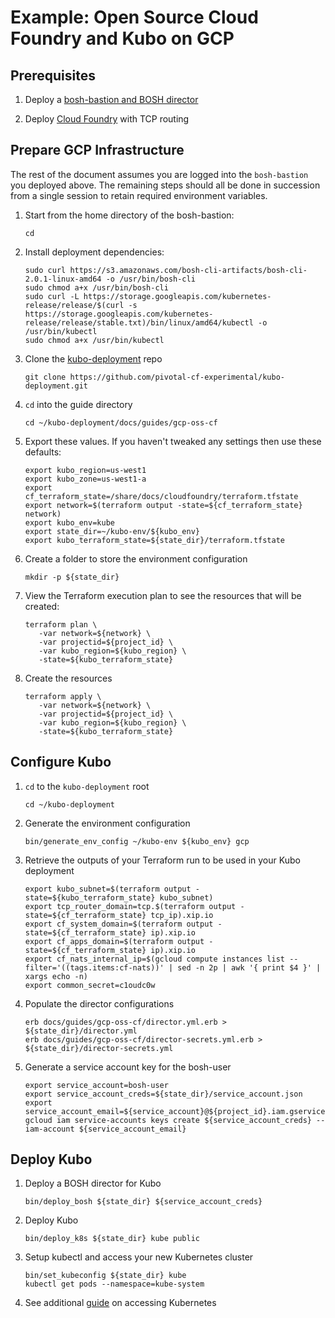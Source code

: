 # Example: Open Source Cloud Foundry and Kubo on GCP

## Prerequisites

1. Deploy a [bosh-bastion and BOSH director](https://github.com/cloudfoundry-incubator/bosh-google-cpi-release/tree/master/docs/bosh#deploy-bosh-on-google-cloud-platform)

1. Deploy [Cloud Foundry](https://github.com/cloudfoundry-incubator/bosh-google-cpi-release/tree/master/docs/cloudfoundry#deploying-cloud-foundry-on-google-compute-engine) with TCP routing


## Prepare GCP Infrastructure

The rest of the document assumes you are logged into the `bosh-bastion` you deployed above. The remaining steps should all be done in succession from a single session to retain required environment variables.

1. Start from the home directory of the bosh-bastion:
   ```
   cd
   ```

1. Install deployment dependencies:
   ```
   sudo curl https://s3.amazonaws.com/bosh-cli-artifacts/bosh-cli-2.0.1-linux-amd64 -o /usr/bin/bosh-cli
   sudo chmod a+x /usr/bin/bosh-cli
   sudo curl -L https://storage.googleapis.com/kubernetes-release/release/$(curl -s https://storage.googleapis.com/kubernetes-release/release/stable.txt)/bin/linux/amd64/kubectl -o /usr/bin/kubectl
   sudo chmod a+x /usr/bin/kubectl
   ```


1. Clone the [kubo-deployment](https://github.com/pivotal-cf-experimental/kubo-deployment) repo
   ```
   git clone https://github.com/pivotal-cf-experimental/kubo-deployment.git
   ```

1. `cd` into the guide directory

   ```
   cd ~/kubo-deployment/docs/guides/gcp-oss-cf
   ```

1. Export these values. If you haven't tweaked any settings then use these defaults:

   ```
   export kubo_region=us-west1
   export kubo_zone=us-west1-a
   export cf_terraform_state=/share/docs/cloudfoundry/terraform.tfstate
   export network=$(terraform output -state=${cf_terraform_state} network)
   export kubo_env=kube
   export state_dir=~/kubo-env/${kubo_env}
   export kubo_terraform_state=${state_dir}/terraform.tfstate
   ``` 

1. Create a folder to store the environment configuration
   ```
   mkdir -p ${state_dir} 
   ```

1. View the Terraform execution plan to see the resources that will be created:
   ```
   terraform plan \
      -var network=${network} \
      -var projectid=${project_id} \
      -var kubo_region=${kubo_region} \
      -state=${kubo_terraform_state}
   ```

1. Create the resources
   ```
   terraform apply \
      -var network=${network} \
      -var projectid=${project_id} \
      -var kubo_region=${kubo_region} \
      -state=${kubo_terraform_state}
   ```

## Configure Kubo

1. `cd` to the `kubo-deployment` root
   ```
   cd ~/kubo-deployment
   ```

1. Generate the environment configuration
   ```
   bin/generate_env_config ~/kubo-env ${kubo_env} gcp
   ```

1. Retrieve the outputs of your Terraform run to be used in your Kubo deployment

   ```
   export kubo_subnet=$(terraform output -state=${kubo_terraform_state} kubo_subnet)
   export tcp_router_domain=tcp.$(terraform output -state=${cf_terraform_state} tcp_ip).xip.io
   export cf_system_domain=$(terraform output -state=${cf_terraform_state} ip).xip.io
   export cf_apps_domain=$(terraform output -state=${cf_terraform_state} ip).xip.io
   export cf_nats_internal_ip=$(gcloud compute instances list --filter='((tags.items:cf-nats))' | sed -n 2p | awk '{ print $4 }' | xargs echo -n)
   export common_secret=c1oudc0w
   ```

1. Populate the director configurations
   ```
   erb docs/guides/gcp-oss-cf/director.yml.erb > ${state_dir}/director.yml
   erb docs/guides/gcp-oss-cf/director-secrets.yml.erb > ${state_dir}/director-secrets.yml
   ```

1. Generate a service account key for the bosh-user
   ```
   export service_account=bosh-user
   export service_account_creds=${state_dir}/service_account.json
   export service_account_email=${service_account}@${project_id}.iam.gserviceaccount.com
   gcloud iam service-accounts keys create ${service_account_creds} --iam-account ${service_account_email}
   ```

## Deploy Kubo

1. Deploy a BOSH director for Kubo
   ```
   bin/deploy_bosh ${state_dir} ${service_account_creds} 
   ```

1. Deploy Kubo
   ```
   bin/deploy_k8s ${state_dir} kube public
   ```

1. Setup kubectl and access your new Kubernetes cluster
   ```
   bin/set_kubeconfig ${state_dir} kube
   kubectl get pods --namespace=kube-system
   ```

1. See additional [guide](../accessing-kubernetes.md) on accessing Kubernetes
